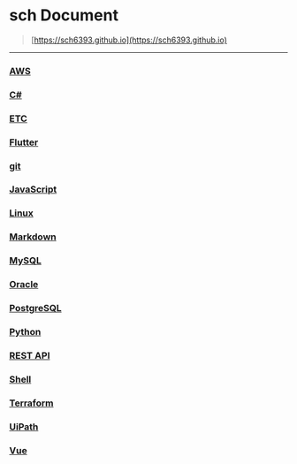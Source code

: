 sch Document
===
>[https://sch6393.github.io](https://sch6393.github.io)

---

### [AWS](./aws/README.md)
### [C#](./csharp/README.md)
### [ETC](./etc/README.md)
### [Flutter](./flutter/README.md)
### [git](./git/README.md)
### [JavaScript](./js/README.md)
### [Linux](./linux/README.md)
### [Markdown](https://ja.wikipedia.org/wiki/Markdown)
### [MySQL](./mysql/README.md)
### [Oracle](./oracle/README.md)
### [PostgreSQL](./postgresql/README.md)
### [Python](./python/README.md)
### [REST API](rest-api/README.md)
### [Shell](./shell/README.md)
### [Terraform](./terraform/README.md)
### [UiPath](./uipath/README.md)
### [Vue](./vue/README.md)
